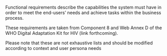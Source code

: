 Functional requirements describe the capabilities the system must have in order to meet the end-users’ needs and achieve tasks within the business process.

These requirements are taken from Component 8 and Web Annex D of the WHO Digital Adaptation Kit for HIV (link forthcoming).

Please note that these are not exhaustive lists and should be modified according to context and user persona needs

